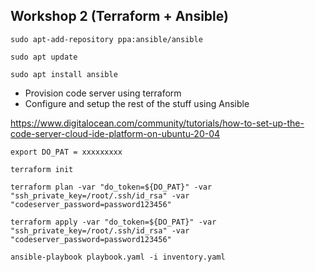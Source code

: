 ## Workshop 2 (Terraform + Ansible)

```
sudo apt-add-repository ppa:ansible/ansible
```

```
sudo apt update
```

```
sudo apt install ansible
```

- Provision code server using terraform 
- Configure and setup the rest of the stuff using Ansible

https://www.digitalocean.com/community/tutorials/how-to-set-up-the-code-server-cloud-ide-platform-on-ubuntu-20-04

```
export DO_PAT = xxxxxxxxx
```

```
terraform init
```

```
terraform plan -var "do_token=${DO_PAT}" -var "ssh_private_key=/root/.ssh/id_rsa" -var "codeserver_password=password123456"
```

```
terraform apply -var "do_token=${DO_PAT}" -var "ssh_private_key=/root/.ssh/id_rsa" -var "codeserver_password=password123456"
```


```
ansible-playbook playbook.yaml -i inventory.yaml
```
